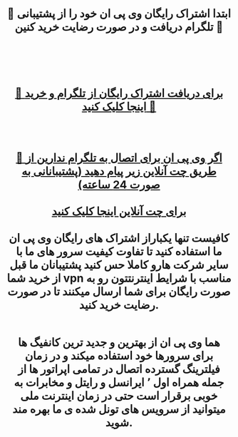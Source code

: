 <div id="vip"> <center> <h3 > <b> 
<h2>🔴 ابتدا اشتراک رایگان وی پی ان خود را از پشتیبانی تلگرام دریافت و در صورت رضایت خرید کنین 🚀 <h2/>
  <br>  <br>

<a  target="_blank" href="https://t.me/homavpn1"> 🔗 برای دریافت اشتراک رایگان از تلگرام و خرید اینجا کلیک کنید 🚀

 

  <br>  <br> 
  🔵 اگر وی پی ان برای اتصال به تلگرام ندارین از طریق چت آنلاین زیر پیام دهید (پشتیبانانی به صورت 24 ساعته)
  <br>  <br> 
<a href="https://go.crisp.chat/chat/embed/?website_id=023a0186-2742-4b3a-b1e6-844f8138c5bc"   target="_blank"> برای چت آنلاین اینجا کلیک کنید </a>
 <br>  <br> 
  کافیست تنها یکباراز اشتراک های رایگان وی پی ان ما استفاده کنید تا تفاوت کیفیت سرور های ما با سایر شرکت هارو کاملا حس کنید پشتیبانان ما قبل از خرید شما vpn مناسب با شرایط اینترنتتون رو به صورت رایگان برای شما ارسال میکنند تا در صورت رضایت خرید کنید.
  <br> <br> 

هما وی پی ان از بهترین و جدید ترین کانفیگ ها برای سرورها خود استفاده میکند و در زمان فیلترینگ گسترده اتصال در تمامی اپراتور ها از جمله همراه اول ٬ ایرانسل و رایتل و مخابرات به خوبی برقرار است حتی در زمان اینترنت ملی میتوانید از سرویس های تونل شده ی ما بهره مند شوید.




</b>  </h3> </center>




</div>

